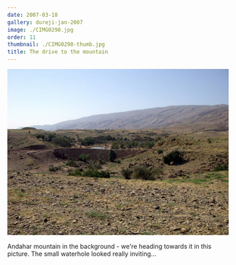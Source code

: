 ```yaml
---
date: 2007-03-18
gallery: dureji-jan-2007
image: ./CIMG0298.jpg
order: 11
thumbnail: ./CIMG0298-thumb.jpg
title: The drive to the mountain
---
```


![The drive to the mountain](./CIMG0298.jpg)

Andahar mountain in the background - we're heading towards it in this picture. The small waterhole looked really inviting...